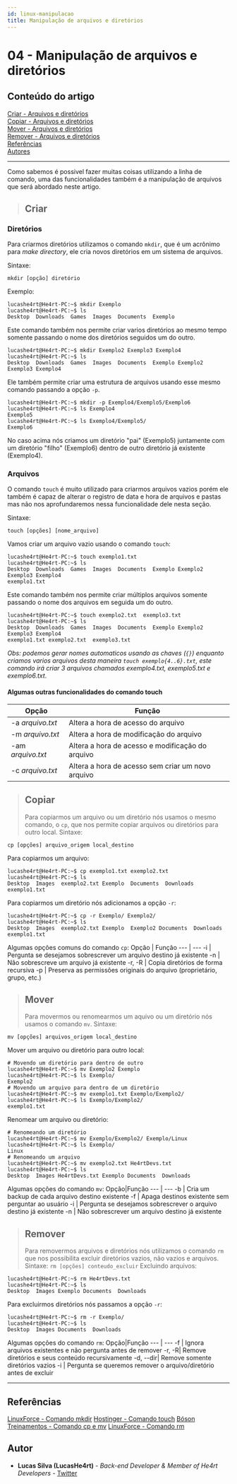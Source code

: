 ```yaml
---
id: linux-manipulacao
title: Manipulação de arquivos e diretórios
---
```


# 04 - Manipulação de arquivos e diretórios

## Conteúdo do artigo

[Criar - Arquivos e diretórios](#Criar)<br>
[Copiar - Arquivos e diretórios](#Copiar)<br>
[Mover - Arquivos e diretórios](#Mover)<br>
[Remover - Arquivos e diretórios](#Remover)<br>
[Referências](#Referências)<br>
[Autores](#Autores)

---

Como sabemos é possivel fazer muitas coisas utilizando a linha de comando, uma das funcionalidades também é a manipulação de arquivos que será abordado neste artigo.

> ## Criar

### **Diretórios**

Para criarmos diretórios utilizamos o comando `mkdir`, que é um acrônimo para _make directory_, ele cria novos diretórios em um sistema de arquivos.

Sintaxe:

```console
mkdir [opção] diretório
```

Exemplo:

```console
lucashe4rt@He4rt-PC:~$ mkdir Exemplo
lucashe4rt@He4rt-PC:~$ ls
Desktop  Downloads  Games  Images  Documents  Exemplo
```

Este comando também nos permite criar varios diretórios ao mesmo tempo somente passando o nome dos diretórios seguidos um do outro.

```console
lucashe4rt@He4rt-PC:~$ mkdir Exemplo2 Exemplo3 Exemplo4
lucashe4rt@He4rt-PC:~$ ls
Desktop  Downloads  Games  Images  Documents  Exemplo Exemplo2 Exemplo3 Exemplo4
```

Ele também permite criar uma estrutura de arquivos usando esse mesmo comando passando a opção `-p`.

```console
lucashe4rt@He4rt-PC:~$ mkdir -p Exemplo4/Exemplo5/Exemplo6
lucashe4rt@He4rt-PC:~$ ls Exemplo4
Exemplo5
lucashe4rt@He4rt-PC:~$ ls Exemplo4/Exemplo5/
Exemplo6
```

No caso acima nós criamos um diretório "pai" (Exemplo5) juntamente com um diretório "filho" (Exemplo6) dentro de outro diretório já existente (Exemplo4).

### **Arquivos**

O comando `touch` é muito utilizado para criarmos arquivos vazios porém ele também é capaz de alterar o registro de data e hora de arquivos e pastas mas não nos aprofundaremos nessa funcionalidade dele nesta seção.

Sintaxe:

```console
touch [opções] [nome_arquivo]
```

Vamos criar um arquivo vazio usando o comando `touch`:

```console
lucashe4rt@He4rt-PC:~$ touch exemplo1.txt
lucashe4rt@He4rt-PC:~$ ls
Desktop  Downloads  Games  Images  Documents  Exemplo Exemplo2 Exemplo3 Exemplo4
exemplo1.txt
```

Este comando também nos permite criar múltiplos arquivos somente passando o nome dos arquivos em seguida um do outro.

```console
lucashe4rt@He4rt-PC:~$ touch exemplo2.txt  exemplo3.txt
lucashe4rt@He4rt-PC:~$ ls
Desktop  Downloads  Games  Images  Documents  Exemplo Exemplo2 Exemplo3 Exemplo4
exemplo1.txt exemplo2.txt  exemplo3.txt
```

_Obs: podemos gerar nomes automaticos usando as chaves (`{}`) enquanto criamos varios arquivos desta maneira `touch exemplo{4..6}.txt`, este comando irá criar 3 arquivos chamados exemplo4.txt, exemplo5.txt e exemplo6.txt_.

#### Algumas outras funcionalidades do comando touch

| Opção             | Função                                            |
| ----------------- | ------------------------------------------------- |
| -a _arquivo.txt_  | Altera a hora de acesso do arquivo                |
| -m _arquivo.txt_  | Altera a hora de modificação do arquivo           |
| -am _arquivo.txt_ | Altera a hora de acesso e modificação do arquivo  |
| -c _arquivo.txt_  | Altera a hora de acesso sem criar um novo arquivo |

> ## Copiar
>
> Para copiarmos um arquivo ou um diretório nós usamos o mesmo comando, o `cp`, que nos permite copiar arquivos ou diretórios para outro local.
> Sintaxe:

```console
cp [opções] arquivo_origem local_destino
```

Para copiarmos um arquivo:

```console
lucashe4rt@He4rt-PC:~$ cp exemplo1.txt exemplo2.txt
lucashe4rt@He4rt-PC:~$ ls
Desktop  Images  exemplo2.txt Exemplo  Documents  Downloads  exemplo1.txt
```

Para copiarmos um diretório nós adicionamos a opção `-r`:

```console
lucashe4rt@He4rt-PC:~$ cp -r Exemplo/ Exemplo2/
lucashe4rt@He4rt-PC:~$ ls
Desktop  Images  exemplo2.txt Exemplo  Exemplo2 Documents  Downloads  exemplo1.txt
```

Algumas opções comuns do comando `cp`:
Opção | Função
--- | ---
-i | Pergunta se desejamos sobrescrever um arquivo destino já existente
-n | Não sobrescreve um arquivo já existente
-r, -R | Copia diretórios de forma recursiva
-p | Preserva as permissões originais do arquivo (proprietário, grupo, etc.)

> ## Mover
>
> Para movermos ou renomearmos um aquivo ou um diretório nós usamos o comando `mv`.
> Sintaxe:

```console
mv [opções] arquivos_origem local_destino
```

Mover um arquivo ou diretório para outro local:

```console
# Movendo um diretório para dentro de outro
lucashe4rt@He4rt-PC:~$ mv Exemplo2 Exemplo
lucashe4rt@He4rt-PC:~$ ls Exemplo/
Exemplo2
# Movendo um arquivo para dentro de um diretório
lucashe4rt@He4rt-PC:~$ mv exemplo1.txt Exemplo/Exemplo2/
lucashe4rt@He4rt-PC:~$ ls Exemplo/Exemplo2/
exemplo1.txt
```

Renomear um arquivo ou diretório:

```console
# Renomeando um diretório
lucashe4rt@He4rt-PC:~$ mv Exemplo/Exemplo2/ Exemplo/Linux
lucashe4rt@He4rt-PC:~$ ls Exemplo/
Linux
# Renomeando um arquivo
lucashe4rt@He4rt-PC:~$ mv exemplo2.txt He4rtDevs.txt
lucashe4rt@He4rt-PC:~$ ls
Desktop  Images He4rtDevs.txt Exemplo Documents  Downloads
```

Algumas opções do comando `mv`:
Opção|Função
--- | ---
-b | Cria um backup de cada arquivo destino existente
-f | Apaga destinos existente sem perguntar ao usuário
-i | Pergunta se desejamos sobrescrever o arquivo destino já existente
-n | Não sobrescrever um arquivo destino já existente

> ## Remover
>
> Para removermos arquivos e diretórios nós utilizamos o comando `rm` que nos possibilita excluir diretórios vazios, não vazios e arquivos.
> Sintaxe:
> `rm [opções] conteudo_excluir`
> Excluindo arquivos:

```console
lucashe4rt@He4rt-PC:~$ rm He4rtDevs.txt
lucashe4rt@He4rt-PC:~$ ls
Desktop  Images Exemplo Documents  Downloads
```

Para excluirmos diretórios nós passamos a opção `-r`:

```console
lucashe4rt@He4rt-PC:~$ rm -r Exemplo/
lucashe4rt@He4rt-PC:~$ ls
Desktop  Images Documents  Downloads
```

Algumas opções do comando `rm`:
Opção|Função
--- | ---
-f | Ignora arquivos existentes e não pergunta antes de remover
-r, -R| Remove diretórios e seus conteúdo recursivamente
-d, --dir| Remove somente diretórios vazios
-i | Pergunta se queremos remover o arquivo/diretório antes de excluir

---

## Referências

[LinuxForce - Comando mkdir](https://www.linuxforce.com.br/comandos-linux/comandos-linux-comando-mkdir/)
[Hostinger - Comando touch](https://www.hostinger.com.br/tutoriais/comando-touch-linux)
[Bóson Treinamentos - Comando cp e mv](http://www.bosontreinamentos.com.br/linux/comandos-cp-e-mv-como-copiar-e-mover-arquivos-no-linux/)
[LinuxForce - Comando rm](https://www.linuxforce.com.br/comandos-linux/comandos-linux-comando-rm/)

## Autor

- **Lucas Silva (LucasHe4rt)** - _Back-end Developer & Member of He4rt Developers_ - [Twitter](https://twitter.com/lucashe4rt)
